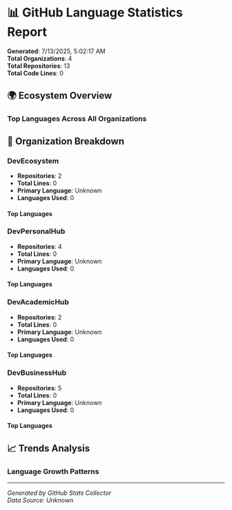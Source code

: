 # 📊 GitHub Language Statistics Report

**Generated**: 7/13/2025, 5:02:17 AM  
**Total Organizations**: 4  
**Total Repositories**: 13  
**Total Code Lines**: 0

## 🌍 Ecosystem Overview

### Top Languages Across All Organizations


## 🏢 Organization Breakdown


### DevEcosystem
- **Repositories**: 2
- **Total Lines**: 0
- **Primary Language**: Unknown
- **Languages Used**: 0

#### Top Languages



### DevPersonalHub
- **Repositories**: 4
- **Total Lines**: 0
- **Primary Language**: Unknown
- **Languages Used**: 0

#### Top Languages



### DevAcademicHub
- **Repositories**: 2
- **Total Lines**: 0
- **Primary Language**: Unknown
- **Languages Used**: 0

#### Top Languages



### DevBusinessHub
- **Repositories**: 5
- **Total Lines**: 0
- **Primary Language**: Unknown
- **Languages Used**: 0

#### Top Languages



## 📈 Trends Analysis


### Language Growth Patterns



---

*Generated by GitHub Stats Collector*  
*Data Source: Unknown*
